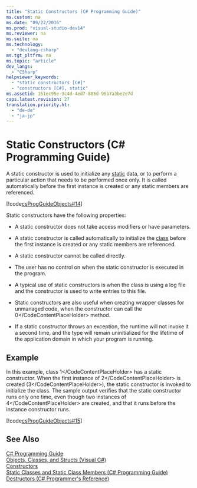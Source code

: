 ```yaml
---
title: "Static Constructors (C# Programming Guide)"
ms.custom: na
ms.date: "09/22/2016"
ms.prod: "visual-studio-dev14"
ms.reviewer: na
ms.suite: na
ms.technology: 
  - "devlang-csharp"
ms.tgt_pltfrm: na
ms.topic: "article"
dev_langs: 
  - "CSharp"
helpviewer_keywords: 
  - "static constructors [C#]"
  - "constructors [C#], static"
ms.assetid: 151ec95e-3c4d-4ed7-885d-95b7a3be2e7d
caps.latest.revision: 27
translation.priority.ht: 
  - "de-de"
  - "ja-jp"
---
```

# Static Constructors (C# Programming Guide)
A static constructor is used to initialize any [static](../vs140/static--csharp-reference-.md) data, or to perform a particular action that needs to be performed once only. It is called automatically before the first instance is created or any static members are referenced.  
  
 [!code[csProgGuideObjects#14](../vs140/codesnippet/CSharp/static-constructors--csharp-programming-guide-_1.cs)]  
  
 Static constructors have the following properties:  
  
-   A static constructor does not take access modifiers or have parameters.  
  
-   A static constructor is called automatically to initialize the [class](../vs140/class--csharp-reference-.md) before the first instance is created or any static members are referenced.  
  
-   A static constructor cannot be called directly.  
  
-   The user has no control on when the static constructor is executed in the program.  
  
-   A typical use of static constructors is when the class is using a log file and the constructor is used to write entries to this file.  
  
-   Static constructors are also useful when creating wrapper classes for unmanaged code, when the constructor can call the <CodeContentPlaceHolder>0\</CodeContentPlaceHolder> method.  
  
-   If a static constructor throws an exception, the runtime will not invoke it a second time, and the type will remain uninitialized for the lifetime of the application domain in which your program is running.  
  
## Example  
 In this example, class <CodeContentPlaceHolder>1\</CodeContentPlaceHolder> has a static constructor. When the first instance of <CodeContentPlaceHolder>2\</CodeContentPlaceHolder> is created (<CodeContentPlaceHolder>3\</CodeContentPlaceHolder>), the static constructor is invoked to initialize the class. The sample output verifies that the static constructor runs only one time, even though two instances of <CodeContentPlaceHolder>4\</CodeContentPlaceHolder> are created, and that it runs before the instance constructor runs.  
  
 [!code[csProgGuideObjects#15](../vs140/codesnippet/CSharp/static-constructors--csharp-programming-guide-_2.cs)]  
  
## See Also  
 [C# Programming Guide](../vs140/csharp-programming-guide.md)   
 [Objects, Classes, and Structs (Visual C#)](../vs140/classes-and-structs--csharp-programming-guide-.md)   
 [Constructors](../vs140/constructors--csharp-programming-guide-.md)   
 [Static Classes and Static Class Members (C# Programming Guide)](../vs140/static-classes-and-static-class-members--csharp-programming-guide-.md)   
 [Destructors (C# Programmer's Reference)](../vs140/destructors--csharp-programming-guide-.md)